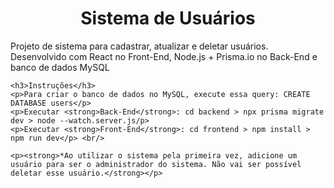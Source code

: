 <div>
    <h1 align="center">Sistema de Usuários</h1>
    <p>Projeto de sistema para cadastrar, atualizar e deletar usuários. Desenvolvido com React no Front-End, Node.js + Prisma.io no Back-End e banco de dados MySQL</p>
  
    <h3>Instruções</h3>
    <p>Para criar o banco de dados no MySQL, execute essa query: CREATE DATABASE users</p>
    <p>Executar <strong>Back-End</strong>: cd backend > npx prisma migrate dev > node --watch.server.js/p>
    <p>Executar <strong>Front-End</strong>: cd frontend > npm install > npm run dev</p> <br/>

    <p><strong>*Ao utilizar o sistema pela primeira vez, adicione um usuário para ser o administrador do sistema. Não vai ser possível deletar esse usuário.</strong></p>
</div>
